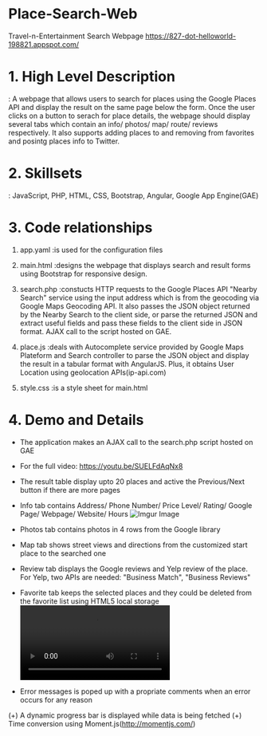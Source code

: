 # Place-Search-Web
Travel-n-Entertainment Search Webpage
https://827-dot-helloworld-198821.appspot.com/

# 1. High Level Description
: A webpage that allows users to search for places using the Google Places API and display the result on the same page below the form. Once the user clicks on a button to serach for place details, the webpage should display several tabs which contain an info/ photos/ map/ route/ reviews respectively. It also supports adding places to and removing from favorites and posintg places info to Twitter. 
   
   
# 2. Skillsets
: JavaScript, PHP, HTML, CSS, Bootstrap, Angular, Google App Engine(GAE)
   
   
# 3. Code relationships
1) app.yaml
:is used for the configuration files

2) main.html
:designs the webpage that displays search and result forms using Bootstrap for responsive design.

3) search.php
:constucts HTTP requests to the Google Places API "Nearby Search" service using the input address which is from                the geocoding via Google Maps Geocoding API. It also passes the JSON object returned by the Nearby Search to                  the client side, or parse the returned JSON and extract useful fields and pass these fields to the client side                in JSON format. AJAX call to the script hosted on GAE. 

4) place.js
:deals with Autocomplete service provided by Google Maps Plateform and Search controller to parse the JSON                      object and display the result in a tabular format with AngularJS. Plus, it obtains User Location using                        geolocation APIs(ip-api.com)

5) style.css
:is a style sheet for main.html


# 4. Demo and Details
- The application makes an AJAX call to the search.php script hosted on GAE
- For the full video: https://youtu.be/SUELFdAqNx8

- The result table display upto 20 places and active the Previous/Next button if there are more pages


- Info tab contains Address/ Phone Number/ Price Level/ Rating/ Google Page/ Webpage/ Website/ Hours
![Imgur Image](https://imgur.com/a/RZmJ0VG.gif)

- Photos tab contains photos in 4 rows from the Google library

- Map tab shows street views and directions from the customized start place to the searched one

- Review tab displays the Google reviews and Yelp review of the place. For Yelp, two APIs are needed: "Business Match", "Business Reviews" 

- Favorite tab keeps the selected places and they could be deleted from the favorite list using HTML5 local storage 
![Imgur](https://i.imgur.com/A1SLhKL.mp4)

- Error messages is poped up with a propriate comments when an error occurs for any reason

(+) A dynamic progress bar is displayed while data is being fetched
(+) Time conversion using Moment.js(http://momentjs.com/)

